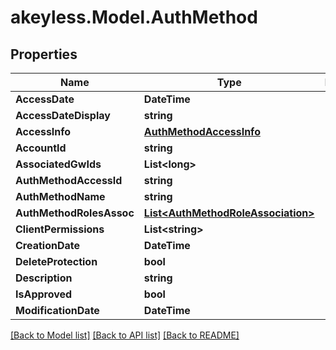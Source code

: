 # akeyless.Model.AuthMethod

## Properties

Name | Type | Description | Notes
------------ | ------------- | ------------- | -------------
**AccessDate** | **DateTime** |  | [optional] 
**AccessDateDisplay** | **string** |  | [optional] 
**AccessInfo** | [**AuthMethodAccessInfo**](AuthMethodAccessInfo.md) |  | [optional] 
**AccountId** | **string** |  | [optional] 
**AssociatedGwIds** | **List&lt;long&gt;** |  | [optional] 
**AuthMethodAccessId** | **string** |  | [optional] 
**AuthMethodName** | **string** |  | [optional] 
**AuthMethodRolesAssoc** | [**List&lt;AuthMethodRoleAssociation&gt;**](AuthMethodRoleAssociation.md) |  | [optional] 
**ClientPermissions** | **List&lt;string&gt;** |  | [optional] 
**CreationDate** | **DateTime** |  | [optional] 
**DeleteProtection** | **bool** |  | [optional] 
**Description** | **string** |  | [optional] 
**IsApproved** | **bool** |  | [optional] 
**ModificationDate** | **DateTime** |  | [optional] 

[[Back to Model list]](../README.md#documentation-for-models) [[Back to API list]](../README.md#documentation-for-api-endpoints) [[Back to README]](../README.md)

